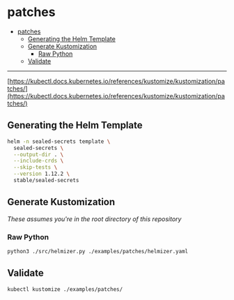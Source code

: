 # patches

- [patches](#patches)
  - [Generating the Helm Template](#generating-the-helm-template)
  - [Generate Kustomization](#generate-kustomization)
    - [Raw Python](#raw-python)
  - [Validate](#validate)

---

[https://kubectl.docs.kubernetes.io/references/kustomize/kustomization/patches/](https://kubectl.docs.kubernetes.io/references/kustomize/kustomization/patches/)

## Generating the Helm Template

```bash
helm -n sealed-secrets template \
  sealed-secrets \
  --output-dir . \
  --include-crds \
  --skip-tests \
  --version 1.12.2 \
  stable/sealed-secrets
```

## Generate Kustomization

_These assumes you're in the root directory of this repository_

### Raw Python

```bash
python3 ./src/helmizer.py ./examples/patches/helmizer.yaml
```

## Validate

```bash
kubectl kustomize ./examples/patches/
```
